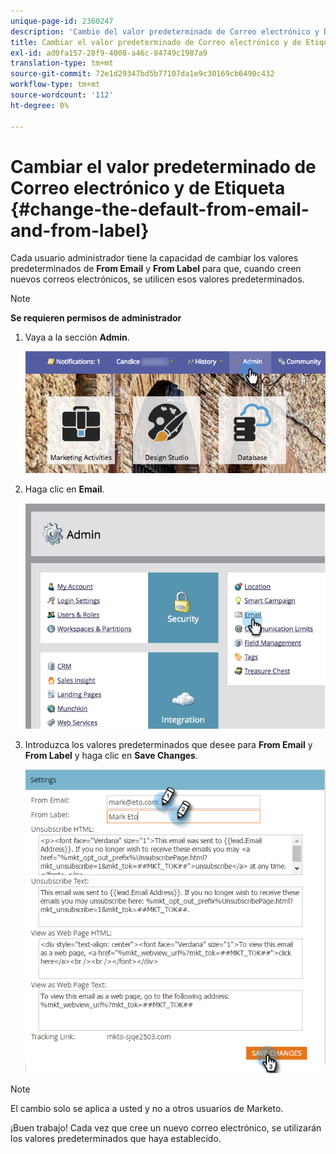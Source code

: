 ```yaml
---
unique-page-id: 2360247
description: 'Cambio del valor predeterminado de Correo electrónico y Desde etiqueta: Documentos de Marketo: Documentación del producto'
title: Cambiar el valor predeterminado de Correo electrónico y de Etiqueta
exl-id: ad0fa157-28f9-4008-a46c-84749c1987a9
translation-type: tm+mt
source-git-commit: 72e1d29347bd5b77107da1e9c30169cb6490c432
workflow-type: tm+mt
source-wordcount: '112'
ht-degree: 0%

---
```


# Cambiar el valor predeterminado de Correo electrónico y de Etiqueta {#change-the-default-from-email-and-from-label}

Cada usuario administrador tiene la capacidad de cambiar los valores predeterminados de **From Email** y **From Label** para que, cuando creen nuevos correos electrónicos, se utilicen esos valores predeterminados.

>[!NOTE]
>
>**Se requieren permisos de administrador**

1. Vaya a la sección **Admin**.

   ![](assets/adminhand.png)

1. Haga clic en **Email**.

   ![](assets/image2014-9-18-16-3a27-3a19.png)

1. Introduzca los valores predeterminados que desee para **From Email** y **From Label** y haga clic en **Save Changes**.

   ![](assets/change-default-hands.png)

>[!NOTE]
>
>El cambio solo se aplica a usted y no a otros usuarios de Marketo.

¡Buen trabajo! Cada vez que cree un nuevo correo electrónico, se utilizarán los valores predeterminados que haya establecido.

